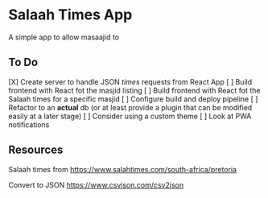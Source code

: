 # Salaah Times App

A simple app to allow masaajid to 

## To Do

[X] Create server to handle JSON *times* requests from React App
[ ] Build frontend with React fot the masjid listing
[ ] Build frontend with React fot the Salaah times for a specific masjid
[ ] Configure build and deploy pipeline
[ ] Refactor to an **actual** db (or at least provide a plugin that can be modified easily at a later stage)
[ ] Consider using a custom theme
[ ] Look at PWA notifications

## Resources

Salaah times from
https://www.salahtimes.com/south-africa/pretoria

Convert to JSON
https://www.csvjson.com/csv2json